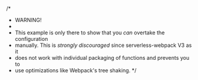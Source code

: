 /\*

* WARNING!
*
* This example is only there to show that you _can_ overtake the configuration
* manually. This is _strongly discouraged_ since serverless-webpack V3 as it
* does not work with individual packaging of functions and prevents you to
* use optimizations like Webpack's tree shaking.
  \*/
